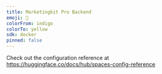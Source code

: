 ```yaml
---
title: Marketingkit Pro Backend
emoji: 👀
colorFrom: indigo
colorTo: yellow
sdk: docker
pinned: false
---
```


Check out the configuration reference at https://huggingface.co/docs/hub/spaces-config-reference
